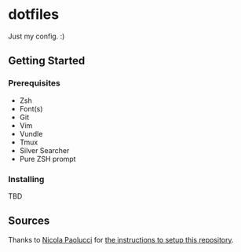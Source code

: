 # dotfiles
Just my config. :)

## Getting Started

### Prerequisites
- Zsh
- Font(s)
- Git
- Vim
- Vundle
- Tmux
- Silver Searcher
- Pure ZSH prompt

### Installing

TBD

## Sources
Thanks to [Nicola Paolucci](https://twitter.com/durdn) for [the instructions to setup this repository](https://developer.atlassian.com/blog/2016/02/best-way-to-store-dotfiles-git-bare-repo/).
